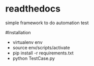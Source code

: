 # readthedocs
simple framework to do automation test

#Installation
- virtualenv env
- source env/scripts/activate
- pip install -r requirements.txt
- python TestCase.py
